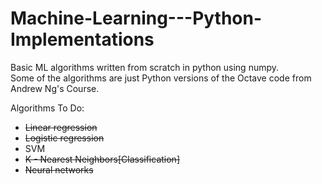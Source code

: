 # Machine-Learning---Python-Implementations
Basic ML algorithms written from scratch in python using numpy.  
Some of the algorithms are just Python versions of the Octave code from Andrew Ng's Course.

Algorithms To Do:
- ~~Linear regression~~
- ~~Logistic regression~~
- SVM
- ~~K - Nearest Neighbors[Classification]~~
- ~~Neural networks~~


